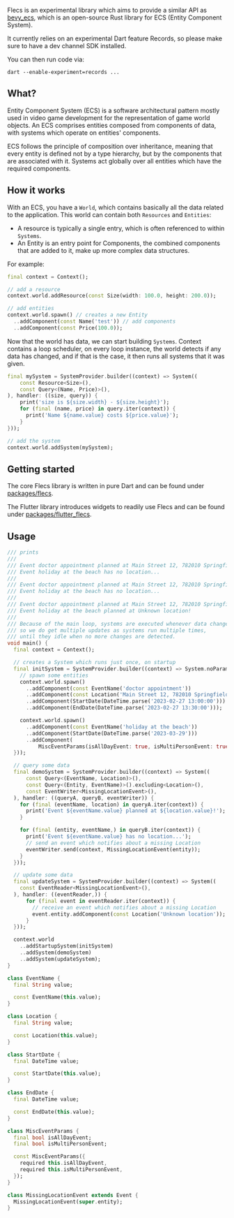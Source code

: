 Flecs is an experimental library which aims to provide a similar API
as [bevy_ecs](https://docs.rs/bevy_ecs/latest/bevy_ecs/),
which is an open-source Rust library for ECS (Entity Component System).

It currently relies on an experimental Dart feature Records, so please make sure to have
a dev channel SDK installed.

You can then run code via:
```
dart --enable-experiment=records ...
```

## What?

Entity Component System (ECS) is a software architectural pattern mostly used in
video game development for the representation of game world objects.
An ECS comprises entities composed from components of data,
with systems which operate on entities' components.

ECS follows the principle of composition over inheritance,
meaning that every entity is defined not by a type hierarchy,
but by the components that are associated with it.
Systems act globally over all entities which have the required components.

## How it works

With an ECS, you have a `World`, which contains basically all the data related to the application.
This world can contain both `Resources` and `Entities`:

- A resource is typically a single entry, which is often referenced to within `Systems`.
- An Entity is an entry point for Components, the combined components that are added to it, make up more complex data structures.

For example:

```dart
final context = Context();

// add a resource
context.world.addResource(const Size(width: 100.0, height: 200.0));

// add entities
context.world.spawn() // creates a new Entity
  ..addComponent(const Name('test')) // add components
  ..addComponent(const Price(100.0));
```

Now that the world has data, we can start building `Systems`. Context contains a loop scheduler, on every
loop instance, the world detects if any data has changed, and if that is the case, it then runs all systems
that it was given.

```dart
final mySystem = SystemProvider.builder((context) => System((
    const Resource<Size>(),
    const Query<(Name, Price)>(),
), handler: ((size, query)) {
    print('size is ${size.width} - ${size.height}');
    for (final (name, price) in query.iter(context)) {
      print('Name ${name.value} costs ${price.value}');
    }
}));

// add the system
context.world.addSystem(mySystem);
```

## Getting started

The core Flecs library is written in pure Dart and can be found under [packages/flecs](https://github.com/frankpepermans/flecs/tree/master/packages/flecs).

The Flutter library introduces widgets to readily use Flecs and can be found under [packages/flutter_flecs](https://github.com/frankpepermans/flecs/tree/master/packages/flutter_flecs).

## Usage

```dart
/// prints
/// 
/// Event doctor appointment planned at Main Street 12, 782010 Springfield!
/// Event holiday at the beach has no location...
/// 
/// Event doctor appointment planned at Main Street 12, 782010 Springfield!
/// Event holiday at the beach has no location...
/// 
/// Event doctor appointment planned at Main Street 12, 782010 Springfield!
/// Event holiday at the beach planned at Unknown location!
/// 
/// Because of the main loop, systems are executed whenever data changes or when events are fired,
/// so we do get multiple updates as systems run multiple times,
/// until they idle when no more changes are detected.
void main() {
  final context = Context();

  // creates a System which runs just once, on startup
  final initSystem = SystemProvider.builder((context) => System.noParams(() {
    // spawn some entities
    context.world.spawn()
      ..addComponent(const EventName('doctor appointment'))
      ..addComponent(const Location('Main Street 12, 782010 Springfield'))
      ..addComponent(StartDate(DateTime.parse('2023-02-27 13:00:00')))
      ..addComponent(EndDate(DateTime.parse('2023-02-27 13:30:00')));

    context.world.spawn()
      ..addComponent(const EventName('holiday at the beach'))
      ..addComponent(StartDate(DateTime.parse('2023-03-29')))
      ..addComponent(
          MiscEventParams(isAllDayEvent: true, isMultiPersonEvent: true));
  }));

  // query some data
  final demoSystem = SystemProvider.builder((context) => System((
      const Query<(EventName, Location)>(),
      const Query<(Entity, EventName)>().excluding<Location>(),
      const EventWriter<MissingLocationEvent>(),
  ), handler: ((queryA, queryB, eventWriter)) {
    for (final (eventName, location) in queryA.iter(context)) {
      print('Event ${eventName.value} planned at ${location.value}!');
    }

    for (final (entity, eventName,) in queryB.iter(context)) {
      print('Event ${eventName.value} has no location...');
      // send an event which notifies about a missing Location
      eventWriter.send(context, MissingLocationEvent(entity));
    }
  }));

  // update some data
  final updateSystem = SystemProvider.builder((context) => System((
    const EventReader<MissingLocationEvent>(),
  ), handler: ((eventReader,)) {
      for (final event in eventReader.iter(context)) {
        // receive an event which notifies about a missing Location
        event.entity.addComponent(const Location('Unknown location'));
      }
  }));

  context.world
    ..addStartupSystem(initSystem)
    ..addSystem(demoSystem)
    ..addSystem(updateSystem);
}

class EventName {
  final String value;

  const EventName(this.value);
}

class Location {
  final String value;

  const Location(this.value);
}

class StartDate {
  final DateTime value;

  const StartDate(this.value);
}

class EndDate {
  final DateTime value;

  const EndDate(this.value);
}

class MiscEventParams {
  final bool isAllDayEvent;
  final bool isMultiPersonEvent;

  const MiscEventParams({
    required this.isAllDayEvent,
    required this.isMultiPersonEvent,
  });
}

class MissingLocationEvent extends Event {
  MissingLocationEvent(super.entity);
}
```
